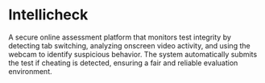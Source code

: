 # Intellicheck
A secure online assessment platform that monitors test integrity by detecting tab switching, analyzing onscreen video activity, and using the webcam to identify suspicious behavior. The system automatically submits the test if cheating is detected, ensuring a fair and reliable evaluation environment.
